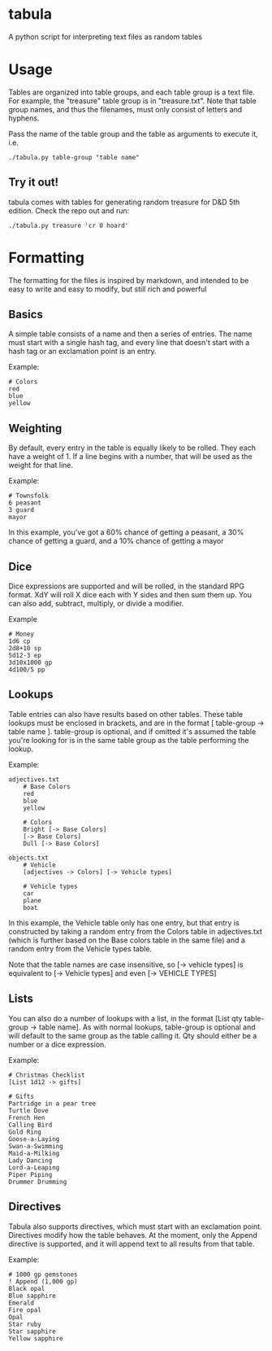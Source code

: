 tabula
======

A python script for interpreting text files as random tables

Usage
=====

Tables are organized into table groups, and each table group is a text file. For example, the "treasure" table group is in "treasure.txt". Note that table group names, and thus the filenames, must only consist of letters and hyphens.

Pass the name of the table group and the table as arguments to execute it, i.e.

	./tabula.py table-group "table name"

Try it out!
-----------
tabula comes with tables for generating random treasure for D&D 5th edition. Check the repo out and run:

	./tabula.py treasure 'cr 0 hoard'

Formatting
==========

The formatting for the files is inspired by markdown, and intended to be easy to write and easy to modify, but still rich and powerful

Basics
------

A simple table consists of a name and then a series of entries. The name must start with a single hash tag, and every line that doesn't start with a hash tag or an exclamation point is an entry.

Example:

	# Colors
	red
	blue
	yellow

Weighting
---------

By default, every entry in the table is equally likely to be rolled. They each have a weight of 1. If a line begins with a number, that will be used as the weight for that line.

Example:

	# Townsfolk
	6 peasant
	3 guard
	mayor

In this example, you've got a 60% chance of getting a peasant, a 30% chance of getting a guard, and a 10% chance of getting a mayor

Dice
----

Dice expressions are supported and will be rolled, in the standard RPG format. XdY will roll X dice each with Y sides and then sum them up. You can also add, subtract, multiply, or divide a modifier.

Example

	# Money
	1d6 cp
	2d8+10 sp
	5d12-3 ep
	3d10x1000 gp
	4d100/5 pp

Lookups
-------

Table entries can also have results based on other tables. These table lookups must be enclosed in brackets, and are in the format [ table-group -> table name ]. table-group is optional, and if omitted it's assumed the table you're looking for is in the same table group as the table performing the lookup.

Example:

	adjectives.txt
		# Base Colors
		red
		blue
		yellow

		# Colors
		Bright [-> Base Colors]
		[-> Base Colors]
		Dull [-> Base Colors]

	objects.txt
		# Vehicle
		[adjectives -> Colors] [-> Vehicle types]

		# Vehicle types
		car
		plane
		boat

In this example, the Vehicle table only has one entry, but that entry is constructed by taking a random entry from the Colors table in adjectives.txt (which is further based on the Base colors table in the same file) and a random entry from the Vehicle types table.

Note that the table names are case insensitive, so [-> vehicle types] is equivalent to [-> Vehicle types] and even [-> VEHICLE TYPES]

Lists
-----

You can also do a number of lookups with a list, in the format [List qty table-group -> table name]. As with normal lookups, table-group is optional and will default to the same group as the table calling it. Qty should either be a number or a dice expression.

Example:

	# Christmas Checklist
	[List 1d12 -> gifts]

	# Gifts
	Partridge in a pear tree
	Turtle Dove
	French Hen
	Calling Bird
	Gold Ring
	Goose-a-Laying
	Swan-a-Swimming
	Maid-a-Milking
	Lady Dancing
	Lord-a-Leaping
	Piper Piping
	Drummer Drumming

Directives
----------

Tabula also supports directives, which must start with an exclamation point. Directives modify how the table behaves. At the moment, only the Append directive is supported, and it will append text to all results from that table.

Example:

	# 1000 gp gemstones
	! Append (1,000 gp)
	Black opal
	Blue sapphire
	Emerald
	Fire opal
	Opal
	Star ruby
	Star sapphire
	Yellow sapphire
